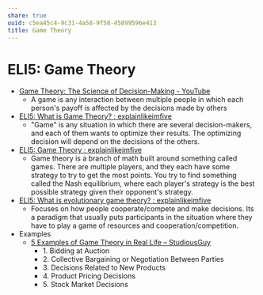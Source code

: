 ```yaml
---
share: true
uuid: c5ea45c4-9c31-4a58-9f58-45899596e413
title: Game Theory
---
```

# ELI5: Game Theory
*   [Game Theory: The Science of Decision-Making - YouTube](https://www.youtube.com/watch?v=MHS-htjGgSY)
    *   A game is any interaction between multiple people in which each person's payoff is affected by the decisions made by others
*   [ELI5: What is Game Theory? : explainlikeimfive](https://old.reddit.com/r/explainlikeimfive/comments/1qnocp/eli5_what_is_game_theory/)
    *   "Game" is any situation in which there are several decision-makers, and each of them wants to optimize their results. The optimizing decision will depend on the decisions of the others.
*   [ELI5: Game Theory : explainlikeimfive](https://old.reddit.com/r/explainlikeimfive/comments/3y8u0f/eli5_game_theory/)
    *   Game theory is a branch of math built around something called games. There are multiple players, and they each have some strategy to try to get the most points. You try to find something called the Nash equilibrium, where each player's strategy is the best possible strategy given their opponent's strategy.
*   [ELI5: What is evolutionary game theory? : explainlikeimfive](https://old.reddit.com/r/explainlikeimfive/comments/7r9szk/eli5_what_is_evolutionary_game_theory/)
    *   Focuses on how people cooperate/compete and make decisions. Its a paradigm that usually puts participants in the situation where they have to play a game of resources and cooperation/competition.
*   Examples
    *   [5 Examples of Game Theory in Real Life – StudiousGuy](https://studiousguy.com/game-theory-examples/)
        *   1\. Bidding at Auction
        *   2\. Collective Bargaining or Negotiation Between Parties
        *   3\. Decisions Related to New Products
        *   4\. Product Pricing Decisions
        *   5\. Stock Market Decisions